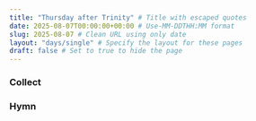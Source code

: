 ```yaml
---
title: "Thursday after Trinity" # Title with escaped quotes
date: 2025-08-07T00:00:00+00:00 # Use-MM-DDTHH:MM format
slug: 2025-08-07 # Clean URL using only date
layout: "days/single" # Specify the layout for these pages
draft: false # Set to true to hide the page
---
```


### Collect


### Hymn